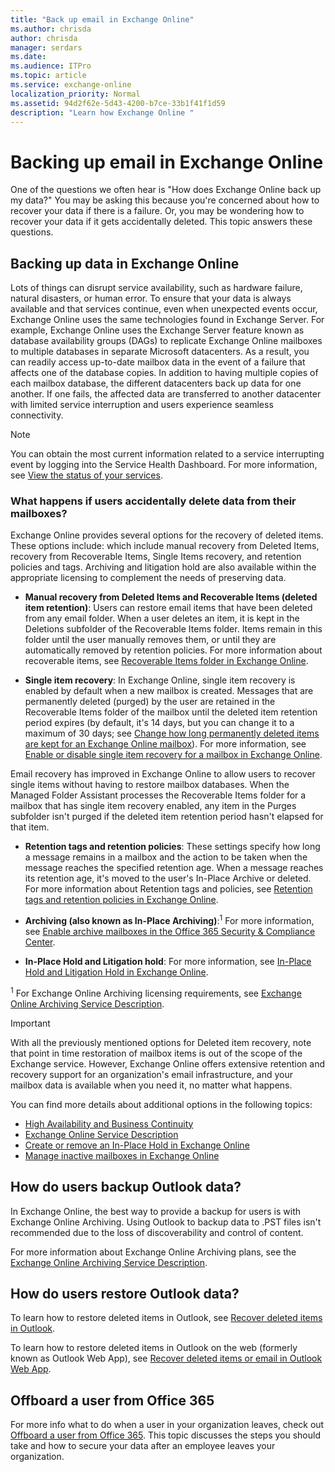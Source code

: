 ```yaml
---
title: "Back up email in Exchange Online"
ms.author: chrisda
author: chrisda
manager: serdars
ms.date: 
ms.audience: ITPro
ms.topic: article
ms.service: exchange-online
localization_priority: Normal
ms.assetid: 94d2f62e-5d43-4200-b7ce-33b1f41f1d59
description: "Learn how Exchange Online "
---
```


# Backing up email in Exchange Online

One of the questions we often hear is "How does Exchange Online back up my data?" You may be asking this because you're concerned about how to recover your data if there is a failure. Or, you may be wondering how to recover your data if it gets accidentally deleted. This topic answers these questions.

## Backing up data in Exchange Online

Lots of things can disrupt service availability, such as hardware failure, natural disasters, or human error. To ensure that your data is always available and that services continue, even when unexpected events occur, Exchange Online uses the same technologies found in Exchange Server. For example, Exchange Online uses the Exchange Server feature known as database availability groups (DAGs) to replicate Exchange Online mailboxes to multiple databases in separate Microsoft datacenters. As a result, you can readily access up-to-date mailbox data in the event of a failure that affects one of the database copies. In addition to having multiple copies of each mailbox database, the different datacenters back up data for one another. If one fails, the affected data are transferred to another datacenter with limited service interruption and users experience seamless connectivity.

> [!NOTE]
> You can obtain the most current information related to a service interrupting event by logging into the Service Health Dashboard. For more information, see [View the status of your services](https://go.microsoft.com/fwlink/p/?LinkId=786661). 

### What happens if users accidentally delete data from their mailboxes?

Exchange Online provides several options for the recovery of deleted items. These options include: which include manual recovery from Deleted Items, recovery from Recoverable Items, Single Items recovery, and retention policies and tags. Archiving and litigation hold are also available within the appropriate licensing to complement the needs of preserving data.

- **Manual recovery from Deleted Items and Recoverable Items (deleted item retention)**: Users can restore email items that have been deleted from any email folder. When a user deletes an item, it is kept in the Deletions subfolder of the Recoverable Items folder. Items remain in this folder until the user manually removes them, or until they are automatically removed by retention policies. For more information about recoverable items, see [Recoverable Items folder in Exchange Online](security-and-compliance/recoverable-items-folder/recoverable-items-folder.md).

- **Single item recovery**: In Exchange Online, single item recovery is enabled by default when a new mailbox is created. Messages that are permanently deleted (purged) by the user are retained in the Recoverable Items folder of the mailbox until the deleted item retention period expires (by default, it's 14 days, but you can change it to a maximum of 30 days; see [Change how long permanently deleted items are kept for an Exchange Online mailbox](recipients-in-exchange-online/manage-user-mailboxes/change-deleted-item-retention.md)). For more information, see [Enable or disable single item recovery for a mailbox in Exchange Online](recipients-in-exchange-online/manage-user-mailboxes/enable-or-disable-single-item-recovery.md).

Email recovery has improved in Exchange Online to allow users to recover single items without having to restore mailbox databases. When the Managed Folder Assistant processes the Recoverable Items folder for a mailbox that has single item recovery enabled, any item in the Purges subfolder isn't purged if the deleted item retention period hasn't elapsed for that item. 

- **Retention tags and retention policies**: These settings specify how long a message remains in a mailbox and the action to be taken when the message reaches the specified retention age. When a message reaches its retention age, it's moved to the user's In-Place Archive or deleted. For more information about Retention tags and policies, see  [Retention tags and retention policies in Exchange Online](security-and-compliance/messaging-records-management/retention-tags-and-policies.md).

- **Archiving (also known as In-Place Archiving)**:<sup>1</sup> For more information, see [Enable archive mailboxes in the Office 365 Security & Compliance Center](https://docs.microsoft.com/office365/securitycompliance/enable-archive-mailboxes).

- **In-Place Hold and Litigation hold**: For more information, see [In-Place Hold and Litigation Hold in Exchange Online](security-and-compliance/in-place-and-litigation-holds.md).

<sup>1</sup> For Exchange Online Archiving licensing requirements, see [Exchange Online Archiving Service Description](https://docs.microsoft.com/office365/servicedescriptions/exchange-online-archiving-service-description/exchange-online-archiving-service-description).

> [!IMPORTANT]
>  With all the previously mentioned options for Deleted item recovery, note that point in time restoration of mailbox items is out of the scope of the Exchange service. However, Exchange Online offers extensive retention and recovery support for an organization's email infrastructure, and your mailbox data is available when you need it, no matter what happens.
>
>  You can find more details about additional options in the following topics:
>  - [High Availability and Business Continuity](https://technet.microsoft.com/library/7b03465e-3b9c-4500-8956-a83377f4c2c3.aspx)
>  - [Exchange Online Service Description](https://technet.microsoft.com/library/7a83da3c-3b6d-4f86-ad4d-6104707cd0ec.aspx)
>  - [Create or remove an In-Place Hold in Exchange Online](security-and-compliance/create-or-remove-in-place-holds.md)
>  - [Manage inactive mailboxes in Exchange Online](https://technet.microsoft.com/library/c60e9ae7-dd02-4c5f-9f5d-7626a9101094.aspx)

## How do users backup Outlook data?

In Exchange Online, the best way to provide a backup for users is with Exchange Online Archiving. Using Outlook to backup data to .PST files isn't recommended due to the loss of discoverability and control of content.

For more information about Exchange Online Archiving plans, see the [Exchange Online Archiving Service Description](https://docs.microsoft.com/office365/servicedescriptions/exchange-online-archiving-service-description/exchange-online-archiving-service-description).

## How do users restore Outlook data?

To learn how to restore deleted items in Outlook, see [Recover deleted items in Outlook](https://support.office.com/article/49e81f3c-c8f4-4426-a0b9-c0fd751d48ce).

To learn how to restore deleted items in Outlook on the web (formerly known as Outlook Web App), see [Recover deleted items or email in Outlook Web App](https://support.office.com/article/c3d8fc15-eeef-4f1c-81df-e27964b7edd4).

## Offboard a user from Office 365

For more info what to do when a user in your organization leaves, check out [Offboard a user from Office 365](https://go.microsoft.com/fwlink/p/?LinkId=816871). This topic discusses the steps you should take and how to secure your data after an employee leaves your organization.
